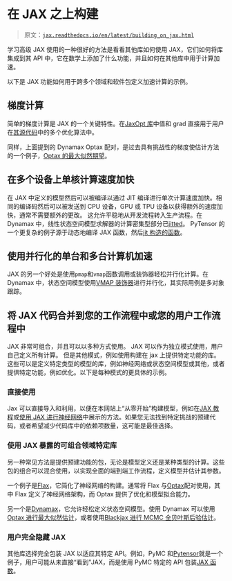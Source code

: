 # 在 JAX 之上构建

> 原文：[`jax.readthedocs.io/en/latest/building_on_jax.html`](https://jax.readthedocs.io/en/latest/building_on_jax.html)

学习高级 JAX 使用的一种很好的方法是看看其他库如何使用 JAX，它们如何将库集成到其 API 中，它在数学上添加了什么功能，并且如何在其他库中用于计算加速。

以下是 JAX 功能如何用于跨多个领域和软件包定义加速计算的示例。

## 梯度计算

简单的梯度计算是 JAX 的一个关键特性。在[JaxOpt 库](https://github.com/google/jaxopt)中值和 grad 直接用于用户在[其源代码](https://github.com/google/jaxopt/blob/main/jaxopt/_src/base.py#LL87C30-L87C44)中的多个优化算法中。

同样，上面提到的 Dynamax Optax 配对，是过去具有挑战性的梯度使估计方法的一个例子，[Optax 的最大似然期望](https://probml.github.io/dynamax/notebooks/linear_gaussian_ssm/lgssm_learning.html)。

## 在多个设备上单核计算速度加快

在 JAX 中定义的模型然后可以被编译以通过 JIT 编译进行单次计算速度加快。相同的编译码然后可以被发送到 CPU 设备，GPU 或 TPU 设备以获得额外的速度加快，通常不需要额外的更改。 这允许平稳地从开发流程转入生产流程。在 Dynamax 中，线性状态空间模型求解器的计算密集型部分已[jitted](https://github.com/probml/dynamax/blob/main/dynamax/linear_gaussian_ssm/models.py#L579)。 PyTensor 的一个更复杂的例子源于动态地编译 JAX 函数，然后[jit 构造的函数](https://github.com/pymc-devs/pytensor/blob/main/pytensor/link/jax/linker.py#L64)。

## 使用并行化的单台和多台计算机加速

JAX 的另一个好处是使用`pmap`和`vmap`函数调用或装饰器轻松并行化计算。在 Dynamax 中，状态空间模型使用[VMAP 装饰器](https://github.com/probml/dynamax/blob/main/dynamax/linear_gaussian_ssm/parallel_inference.py#L89)进行并行化，其实际用例是多对象跟踪。

## 将 JAX 代码合并到您的工作流程中或您的用户工作流程中

JAX 非常可组合，并且可以以多种方式使用。 JAX 可以作为独立模式使用，用户自己定义所有计算。 但是其他模式，例如使用构建在 jax 上提供特定功能的库。 这些可以是定义特定类型的模型的库，例如神经网络或状态空间模型或其他，或者提供特定功能，例如优化。以下是每种模式的更具体的示例。

### 直接使用

Jax 可以直接导入和利用，以便在本网站上“从零开始”构建模型，例如在[JAX 教程](https://jax.readthedocs.io/en/latest/tutorials.html)或[使用 JAX 进行神经网络](https://jax.readthedocs.io/en/latest/notebooks/neural_network_with_tfds_data.html)中展示的方法。如果您无法找到特定挑战的预建代码，或者希望减少代码库中的依赖项数量，这可能是最佳选择。

### 使用 JAX 暴露的可组合领域特定库

另一种常见方法是提供预建功能的包，无论是模型定义还是某种类型的计算。这些包的组合可以混合使用，以实现全面的端到端工作流程，定义模型并估计其参数。

一个例子是[Flax](https://github.com/google/flax)，它简化了神经网络的构建。通常将 Flax 与[Optax](https://github.com/deepmind/optax)配对使用，其中 Flax 定义了神经网络架构，而 Optax 提供了优化和模型拟合能力。

另一个是[Dynamax](https://github.com/probml/dynamax)，它允许轻松定义状态空间模型。使用 Dynamax 可以使用[Optax 进行最大似然估计](https://probml.github.io/dynamax/notebooks/linear_gaussian_ssm/lgssm_learning.html)，或者使用[Blackjax 进行 MCMC 全贝叶斯后验估计](https://probml.github.io/dynamax/notebooks/linear_gaussian_ssm/lgssm_hmc.html)。

### 用户完全隐藏 JAX

其他库选择完全包装 JAX 以适应其特定 API。例如，PyMC 和[Pytensor](https://github.com/pymc-devs/pytensor)就是一个例子，用户可能从未直接“看到”JAX，而是使用 PyMC 特定的 API 包装[JAX 函数](https://pytensor.readthedocs.io/en/latest/extending/creating_a_numba_jax_op.html)。
